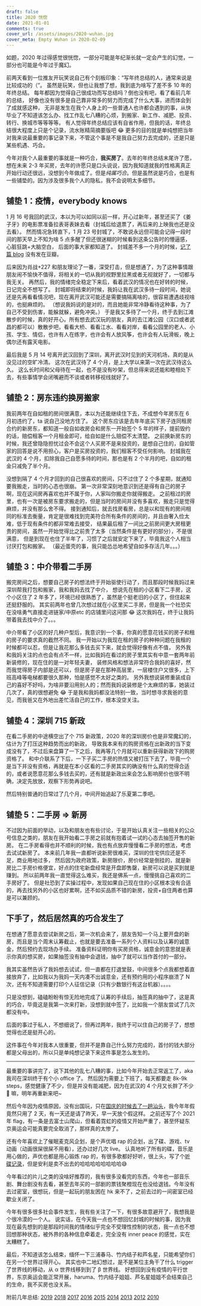 ```yaml
---
draft: false
title: 2020 恍惚
date: 2021-01-01
comments: true
cover_url: /assets/images/2020-wuhan.jpg
cover_meta: Empty Wuhan in 2020-02-09
---
```


如题，2020 年过得感觉很恍惚，一部分可能是年纪渐长就一定会产生的幻觉，一部分也可能是今年过于魔幻。

前两天看到一位推友开玩笑说自己有个刻板印象：“写年终总结的人，通常来说是比较成功的（”。
虽然是玩笑，但也让我想了想，我到底为啥写了差不多 10 年的年终总结。
每年都因为觉得自己很成功而写总结吗？倒也没有吧，看了看前几年的总结，
好像也没有很多是自己靠非常多的努力而完成了什么大事，进而体会到了成就感这种，
无非是发生在我个人身上的一些普通人也许都会遇到的事，从快毕业了不知道该怎么办、找工作乱七八糟的心烦，到搬家、新工作、减肥、投资、转行、换城市等等等等。
有人觉得年终总结应该有自省作用，但我的话，年终总结很大程度上只是个记录，流水账精简摘要版吧 😂
更多的目的就是单纯想把当年对我来说最重要的事记录下来，不管这个事是不是我自己努力去完成的，还是只是某些机遇、巧合。

今年对我个人最重要的事就是一种巧合，**我买房了**。去年的年终总结末尾许了愿，想在未来 2-3 年买房，去年的许愿只是口头说说，因为我知道就我的性格离真正开始行动还很远，没想到今年做成了。但是*纯属巧合*。但是虽然说是巧合，也是有一些铺垫的。因为涉及很多我个人的隐私，我不会说明太多细节。

## 铺垫 1：疫情，everybody knows

1 月 16 号我回的武汉，本以为可以如同以前一样，开心过新年，甚至还买了《姜子牙》的电影票准备拉表哥表妹去看（封城后给退票了，再后来的上映我也还是没去看）。
然而情况急转直下，1 月 23 号封城了，不敢说永远但可能会记得一段时间的那天早上不知为啥 5 点多醒了但还很迷糊的时候看到这条公告时的懵逼感，心脏狂跳+大脑空白， 后面的事大家都知道了。
封城差不多一个月的时候，[记了篇 blog](https://zhuzi.dev/2020/02/21/running-inoshishi/) 没有发在豆瓣。

后来因为肖战+227 和朋友理论了一番，深受打击，但是想通了，为了这种事情跟朋友闹不愉快不值得，将相关的一切从我的视野里拉黑或者无视就好了，一切都与我无关。
再然后，我的情绪完全稳定下来后，看着武汉的情况也在好转的时候，日记完全不想写了。
封城即将结束的时候，我妈让我在武汉多待一段时间，她说还是先再看看情况吧，现在离开武汉可能还是需要搞隔离啥的，很容易遭遇歧视啥的，也挺麻烦的。
（想说我妈说的是对的，而且她能非常冷静看待这种事，为了自己不受到伤害，能躲就躲，避免冲突。）
于是我又多待了一个月，终于去到江滩散步的时候，真的好开心。所有想去武汉玩的朋友，真的去江滩公园（汉口或者武昌的都可以）散散步吧，看看大桥、看看江水、看看对岸，看看公园里的老人、小孩、学生、情侣，也许有人在练字，也许会有人放风筝，也许会有人玩滑板，晚上偶尔还有露天电影。

最后我是 5 月 14 号离开武汉回到了深圳，离开武汉时见到的天河机场，真的是从没见过的空旷冷清。
这次在武汉待了 4 个月，是上大学以来第一次在武汉待这么久。
这么长时间和父母待在一起，也不是没有吵架，但总得来说还能和睦相处下去，有些事情学会闭嘴避而不谈或者转移视线就好了。

## 铺垫 2：房东违约换房搬家

我前两年在自如租的房间很满意，本以为还能继续住下去，不成想今年房东在 6 月初违约了，ta 说自己没地方住了。
这个房东应该是去年年底买下房子连同租房合约的新房东，都知道一般自如收房会和房东一开始签个 5 年的样子，提前毁约的话，赔偿租客一个月租金即可，给自如是什么赔偿不太清楚。
之前换新房东的时候，我还曾隐隐担忧过会不会这个人买房不是来投资的，是想自己住的，自如管家的回答是说不用担心，客户是买房投资的，我们租客不受任何影响。
封城我在武汉的 4 个月，扣除我自己自愿多待的时间，那也是有 2 个半月的吧，自如的租金只减免了半个月。

没想到隔了 4 个月才回到的自己很喜欢的房间，只不过住了 2 个多星期，就通知要我搬走，当时的心态也很崩。
第一次非常深刻地意识到还是得有自己的房子啊，现在这间房再喜欢也并不属于你，人家叫你搬走你就得搬走。
之前租过的房里，也有一次是被房东要求搬走的，但是当时的房间并没有多喜欢，搬走只是觉得麻烦，并没有那么舍不得。
接到通知后，就去找房看房，总是以和现有的房间相同的标准去衡量，肯定是很难找到完美符合所有条件的房间的，并且由奢入俭太难，低于现有条件的都非常难去接受，
结果最后租了一间比之前房间更大房租更贵的房间，虽然一开始觉得比之前贵了太多（当然条件是有更好的部分），不是很满意，
但是到现在也住了半年了，习惯了之后就安定下来了，毕竟我这个人相当讨厌打包和搬家。
（最近蛋壳的事，我只能怂怂地希望自如多存活几年。。。）

## 铺垫 3：中介带看二手房

搬完房间之后，想要自己房子的想法终于开始驱使行动了，而且那段时候我妈过来深圳帮我打包和搬家，我和我妈去找了中介，
想说先在租的小区看下二手房，这个小区住了 2 年多了，环境已经很熟悉了，虽然是个挺老旧的小区了，但住起来还挺舒服的。
其实前两年也曾几次想过就在小区里买二手房，但是我一个社恐实在没啥勇气直接走进链家/中原etc 的店铺里问这问那 😂
这次我妈在，终于让我妈带着我去找中介了。。。

中介带看了小区的好几种户型后，我意识到一个事，你真的愿意花钱买的房子和租的房子的要求真的截然不同。
我一开始以为我现在租的房子的种种问题在我租的时候都可以忍，但是让我花那么多钱去买下来，就会觉得好像有点不值，
另外我和我妈关注的点也会有点不一样，比如我妈在看过的房子里其实有中意一套两年前新装修的，现在住的是一对年轻夫妻，
装修风格和想法非常符合我妈的喜好，然而我觉得房子内部是还可以，但是房子是在那种高层里，一层楼住户又很多，上下班高峰等电梯都要很久那种，怕是感觉不太好之类的。
另外我想说装修重装成自己的喜好不好吗，为啥非要沿用别人的；然而我妈说装修是个太麻烦的事，她装过几次了，真的很想避免 😂
于是我和我妈都没法特别一致，当时想寻求我爸的意见，而我爸又在外地出差忙活自己的工作，根本没空关注。

## 铺垫 4：深圳 715 新政

在看二手房的中途横空出了个 715 新政策，2020 年的深圳房价也是非常魔幻的，估计为了打压这种趋势而出的新政，
导致我本来有的购房资格在出新政的当下变成没有了，不过后来盘算了一下之后，我再等几个月就可以重新获得新政下的购房资格了。
和中介联系了下后，一下子买二手房的热情又被打压下去了，毕竟一个是当下并没有资格，再就是在本小区看的二手房其实的确没有什么真的觉得合适的，或者说愿意花那么多钱去买的，还有就是新政出来会怎么影响房价也很不明确，决定先放放，观察下形势再说吧。

然后特别普通的日常过了几个月，中间开始追起了乐夏第二季吧。

## 铺垫 5：二手房 => 新房

不过因为前面的举动，以及和朋友也有些讨论，于是开始认真关注一些相关的公众号信息之类的，朋友在我开始看二手房之前就有抱着试一试的心态去抽签开售的新房。
在二手房看得也并不顺利的时候，我也有点放弃慢慢看二手房的想法，考虑去试试新房了。
本来前几年我一直都听说新房很难买，深圳的住宅供应还是不足，商业用地过多，
然后因为政府政策，新房限价，房价经常是倒挂的，就是新房比二手房价格便宜，好点的住宅新盘经常是开盘即售罄，新房可以说是买到就是赚到。
所以前两年我一直觉得这么难买，我还是佛系一点，慢慢挑自己喜欢的二手房好了。
但是社恐到了实操过程中，发现如果自己现在住的小区根本没有合适的，再去找另外的小区也好累啊，还不如买品质不错的新房，投资+自住两者也算是可以兼顾的。

## 下手了，然后居然真的巧合发生了

在想通了愿意去尝试新房之后，第一次机会来了，朋友告知一个马上要开盘的新房，而且是当个周末认筹截止，也就是要去准备一系列个人资料以及认筹的诚意金，然后预约去现场办手续。
准备资料证明你有买房资格，诚意金的意思就是表示你真的想买房，如果抽签没有抽中会退钱，抽中了就可以当作首付的一部分。

我其实虽然告诉了我妈想去试试，但一直都在打退堂鼓，中间很多个点我都想着直接放弃了，比如我以为我妈一天内凑不出诚意金，还有预约用的小程序崩溃了 N 次，还有不知道需要打印个人征信记录（只有少数银行有这台机器）。。。。

只是没想到，磕磕盼盼有惊无险地完成了认筹的手续后，抽签真的抽中了，这是真的巧合，毕竟这是我第一次来打新，没想到就中签了，比如我一个朋友尝试了几次都没有中。

后面的事过于私人，不想细说了，但再过两年，我终于可以住自己的房子了，想想觉得也还是挺开心的。

这件事在今年对我本人很重要，但并不是靠自己什么努力完成的，首付的钱大部分都是父母出的，所以只是单纯想记录下来这件事是怎么发生的。


---



最重要的事讲完了，说下其他的乱七八糟的事，比如今年开始去正常返工了，aka 我司在深圳终于有个小 office 了。
然后因为需要上下班了，每天都要走 8k-9k steps，感觉健康了不少，但是并没有能减肥，因为在武汉的 4 个月又长胖了不少 🤣 嘛，明年再重新来吧~

然后今年因为疫情原因，没有出国玩，只在[国庆的时候去了一趟汕头](https://www.douban.com/note/780063259/)，我今年年假竟然只用了 2 天，有一天还是请了昨天，早一天放个假这样。
之前还写了个 2021 年 flag，有一条是去富士山爬山，但看着霓虹的疫情又开始严重了，甚至怀疑东京奥运会可能真要完全取消了，那样真的太惨了。

还有今年喜欢上了催眠麦克风企划，是个声优唱 rap 的企划，出了碟、游戏、tv 动画（动画很屎很屎不用看），还办过好几次 live。
认真地听了所有的碟，音乐是用心做的，声优也都是用心锻炼 rap 的，有很多歌都好好听，很上头，写了个[听碟记录](https://www.douban.com/note/763128418/)，但是安利是卖不出去的哈哈哈哈哈哈哈哈😅

今年看过的片儿之类的没啥好推荐的，我有很多没看完的东西，今年也一部音乐剧、舞台剧没有去看，甚至去年买的一部剧的票钱聚橙现在也没给退钱。今年没有去过密室，很想玩，但是一起玩的朋友困在 hk 来不了，之前去过的一间密室已经歇业关闭了。

今年有很多很多社会事件发生，我有些关注了一下，有很多故意避开了，我想我是个很冷漠的一个人。
说实话，在今天我一点也不想回忆封城的时候的事，因为我现在最先想到的是那段时间我的情绪似乎完全不受理性控制的状态，我一点也不想回想那种状态，被外界的各种信息牵着走，完全没有 inner peace 的感觉，实在太糟糕了。

最后，不知道该怎么结束，缅怀一下三浦春马、竹内结子和芦名星，只能希望你们在另一个世界过得开心。
其实也中二地幻想过，是不是某位主角干了什么 trigger 了世界线的移动，从 α 世界线移到到了 β 世界线。
好想回到没有疫情的平行世界，东京奥运会能正常开展，haruma、竹内结子姐姐、芦名星姐姐不会结束自己的生命，我不买房也没关系。


附前几年总结: [2019](https://www.douban.com/note/748964476/) [2018](https://www.douban.com/note/702384268/) [2017](https://www.douban.com/note/650747131/) [2016](https://www.douban.com/note/600437210/) [2015](https://www.douban.com/note/532445213/) [2014](https://www.douban.com/note/475347560/) [2013](https://www.douban.com/note/329611675/) [2012](https://www.douban.com/note/255202347/) [2010](https://www.douban.com/note/125442027/)
